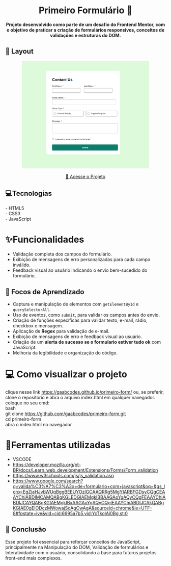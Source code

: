 <h1 align="center" style="font-weight: bold;">Primeiro Formulário 📝</h1>
<p align="center">
    <b>Projeto desenvolvido como parte de um desafio do Frontend Mentor, com o objetivo de praticar a criação de formulários responsivos,  conceitos de validações e estruturas do DOM.</b>
</p>
<h2 id="layout">🎨 Layout</h2>

<p align="center">
    <img src="/form.png" alt="Layout do formulário" width="400px">
</p>
<p align="center">
     <a href="https://gaabcodes.github.io/primeiro-form/">📱 Acesse o Projeto</a>
</p>

<h2 id="tech">💻Tecnologias</h2>
- HTML5 <br>
- CSS3  <br>
- JavaScript <br>

# ✨Funcionalidades
-  Validação completa dos campos do formulário.
-  Exibição de mensagens de erro personalizadas para cada campo inválido.
-  Feedback visual ao usuário indicando o envio bem-sucedido do formulário.

<h2 id="learning">📘 Focos de Aprendizado</h2>

- Captura e manipulação de elementos com `getElementById` e `querySelectorAll`.  
- Uso de eventos, como `submit`, para validar os campos antes do envio.  
- Criação de funções específicas para validar texto, e-mail, rádio, checkbox e mensagem.  
- Aplicação de **Regex** para validação de e-mail.  
- Exibição de mensagens de erro e feedback visual ao usuário.  
- Criação de um **alerta de sucesso se o formulario estiver tudo ok** com JavaScript.  
- Melhoria da legibilidade e organização do código.
  
# 💻 Como visualizar o projeto <br>
clique nesse link https://gaabcodes.github.io/primeiro-form/ ou, se preferir, clone o repositório e abra o arquivo index.html em qualquer navegador. 
<br>
coloque no seu cmd:
<br>bash<br>
git clone https://github.com/gaabcodes/primeiro-form.git<br>
cd primeiro-form <br>
abra o index.html no navegador <br>

# 🧲Ferramentas utilizadas
- VSCODE
- https://developer.mozilla.org/pt-BR/docs/Learn_web_development/Extensions/Forms/Form_validation
- https://www.w3schools.com/js/js_validation.asp
- https://www.google.com/search?q=valida%C3%A7%C3%A3o+de+formulario+com+javascript&oq=&gs_lcrp=EgZjaHJvbWUqBggBEEUYOzIGCAAQRRg5MgYIARBFGDsyCQgCEAAYChiABDIMCAMQABgKGLEDGIAEMgkIBBAAGAoYgAQyCQgFEAAYChiABDIJCAYQABgKGIAEMgkIBxAAGAoYgAQyCQgIEAAYChiABDIJCAkQABgKGIAE0gEIODczMWowajSoAgCwAgA&sourceid=chrome&ie=UTF-8#fpstate=ive&vld=cid:6995a7b5,vid:YcTkoIAi0Bg,st:0
  
<h2 id="conclusion">🏁 Conclusão</h2>
Esse projeto foi essencial para reforçar conceitos de JavaScript, principalmente na Manipulação do DOM, Validação de formulários e Interatividade com o usuário, consolidando a base para futuros projetos front-end mais complexos.

